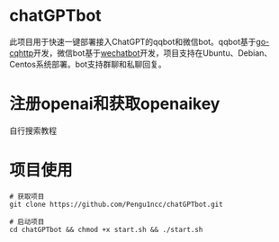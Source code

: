 # chatGPTbot
此项目用于快速一键部署接入ChatGPT的qqbot和微信bot。qqbot基于[go-cqhttp](https://github.com/Mrs4s/go-cqhttp)开发，微信bot基于[wechatbot](https://gitee.com/shtml/wechatbot)开发，项目支持在Ubuntu、Debian、Centos系统部署。bot支持群聊和私聊回复。

# 注册openai和获取openaikey
自行搜索教程

# 项目使用

```shell
# 获取项目
git clone https://github.com/Pengu1ncc/chatGPTbot.git

# 启动项目
cd chatGPTbot && chmod +x start.sh && ./start.sh
```
